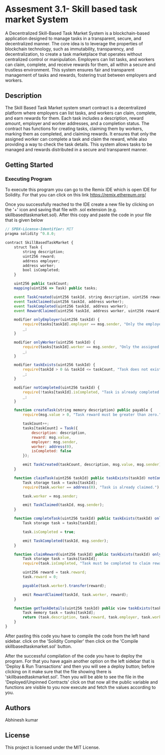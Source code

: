 # Assesment 3.1- Skill based task market System
A Decentralized Skill-Based Task Market System is a blockchain-based application designed to manage tasks in a transparent, secure, and decentralized manner. The core idea is to leverage the properties of blockchain technology, such as immutability, transparency, and decentralization, to create a task marketplace that operates without centralized control or manipulation. Employers can list tasks, and workers can claim, complete, and receive rewards for them, all within a secure and trustless environment. This system ensures fair and transparent management of tasks and rewards, fostering trust between employers and workers.

## Description
The Skill Based Task Market system  smart contract is a decentralized platform where employers can list tasks, and workers can claim, complete, and earn rewards for them. Each task includes a description, reward amount, employer and worker addresses, and a completion status. The contract has functions for creating tasks, claiming them by workers, marking them as completed, and claiming rewards. It ensures that only the assigned worker can complete a task and claim the reward, while also providing a way to check the task details. This system allows tasks to be managed and rewards distributed in a secure and transparent manner.

## Getting Started

### Executing Program
To execute this program you can go to the Remix IDE which is open IDE for Solidity. For that you can click on this link https://remix.ethereum.org/

Once you successfully reached to the IDE create a new file by clicking on the '+' icon and saving that file with .sol extension (e.g. skillbasedtaskmarket.sol). After this copy and paste the code in your file that is given below 

```javascript
// SPDX-License-Identifier: MIT
pragma solidity ^0.8.0;

contract SkillBasedTaskMarket {
    struct Task {
        string description;
        uint256 reward;
        address employer;
        address worker;
        bool isCompleted;
    }

    uint256 public taskCount;
    mapping(uint256 => Task) public tasks;

    event TaskCreated(uint256 taskId, string description, uint256 reward, address employer);
    event TaskClaimed(uint256 taskId, address worker);
    event TaskCompleted(uint256 taskId, address worker);
    event RewardClaimed(uint256 taskId, address worker, uint256 reward);

    modifier onlyEmployer(uint256 taskId) {
        require(tasks[taskId].employer == msg.sender, "Only the employer can perform this action.");
        _;
    }

    modifier onlyWorker(uint256 taskId) {
        require(tasks[taskId].worker == msg.sender, "Only the assigned worker can perform this action.");
        _;
    }

    modifier taskExists(uint256 taskId) {
        require(taskId > 0 && taskId <= taskCount, "Task does not exist.");
        _;
    }

    modifier notCompleted(uint256 taskId) {
        require(!tasks[taskId].isCompleted, "Task is already completed.");
        _;
    }

    function createTask(string memory description) public payable {
        require(msg.value > 0, "Task reward must be greater than zero.");

        taskCount++;
        tasks[taskCount] = Task({
            description: description,
            reward: msg.value,
            employer: msg.sender,
            worker: address(0),
            isCompleted: false
        });

        emit TaskCreated(taskCount, description, msg.value, msg.sender);
    }

    function claimTask(uint256 taskId) public taskExists(taskId) notCompleted(taskId) {
        Task storage task = tasks[taskId];
        require(task.worker == address(0), "Task is already claimed.");

        task.worker = msg.sender;

        emit TaskClaimed(taskId, msg.sender);
    }

    function completeTask(uint256 taskId) public taskExists(taskId) onlyWorker(taskId) notCompleted(taskId) {
        Task storage task = tasks[taskId];

        task.isCompleted = true;

        emit TaskCompleted(taskId, msg.sender);
    }

    function claimReward(uint256 taskId) public taskExists(taskId) onlyWorker(taskId) {
        Task storage task = tasks[taskId];
        require(task.isCompleted, "Task must be completed to claim reward.");

        uint256 reward = task.reward;
        task.reward = 0;

        payable(task.worker).transfer(reward);

        emit RewardClaimed(taskId, task.worker, reward);
    }

    function getTaskDetails(uint256 taskId) public view taskExists(taskId) returns (string memory, uint256, address, address, bool) {
        Task memory task = tasks[taskId];
        return (task.description, task.reward, task.employer, task.worker, task.isCompleted);
    }
}
```
          
         

After pasting this code you have to compile the code from the left hand sidebar. click on the 'Solidity Compiler' then click on the 'Compile skillbasedtaskmarket.sol' button.

After the successful compilation of the code you have to deploy the program. For that you have again another option on the left sidebar that is 'Deploy & Run Transactions' and then you will see a deploy button; before clicking on it make sure that the file showing there is 'skillbasedtaskmarket.sol'. Then you will be able to see the file in the 'Deployed/Unpinned Contracts' click on that now all the public variable and functions are visible to you now execute and fetch the values according to you.


## Authors
Abhinesh kumar

## License
This project is licensed under the MIT License.
